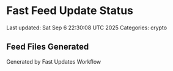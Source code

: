 # Fast Feed Update Status
Last updated: Sat Sep  6 22:30:08 UTC 2025
Categories: crypto

## Feed Files Generated

Generated by Fast Updates Workflow
